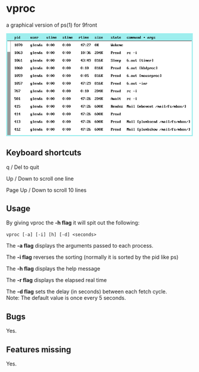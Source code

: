 # vproc
a graphical version of ps(1) for 9front

![vproc](vproc.png)

## Keyboard shortcuts
q / Del to quit

Up / Down to scroll one line

Page Up / Down to scroll 10 lines

## Usage
By giving vproc the **-h flag** it will spit out the following:

``vproc [-a] [-i] [h] [-d] <seconds>``

The **-a flag** displays the arguments passed to each process.

The **-i flag** reverses the sorting (normally it is sorted by the pid like ps)

The **-h flag** displays the help message

The **-r flag** displays the elapsed real time

The **-d flag** sets the delay (in seconds) between each fetch cycle.\
Note: The default value is once every 5 seconds.

## Bugs
Yes.

## Features missing
Yes.
